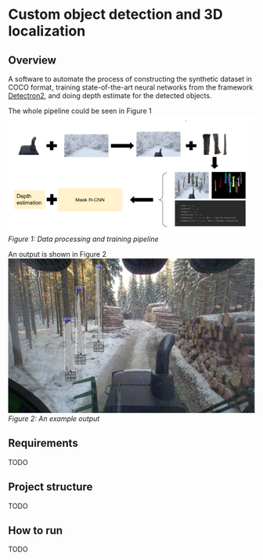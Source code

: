 # Custom object detection and 3D localization
## Overview
A software to automate the process of constructing the synthetic dataset
in COCO format, training state-of-the-art neural networks from the framework 
[Detectron2](https://github.com/facebookresearch/detectron2), and doing depth 
estimate for the detected objects.

The whole pipeline could be seen in Figure 1 
![](./images/pipelineV3.png)*Figure 1: Data processing and training pipeline*

An output is shown in Figure 2
![](./images/output.png)*Figure 2: An example output*

## Requirements 
TODO

## Project structure
TODO

## How to run 
TODO

